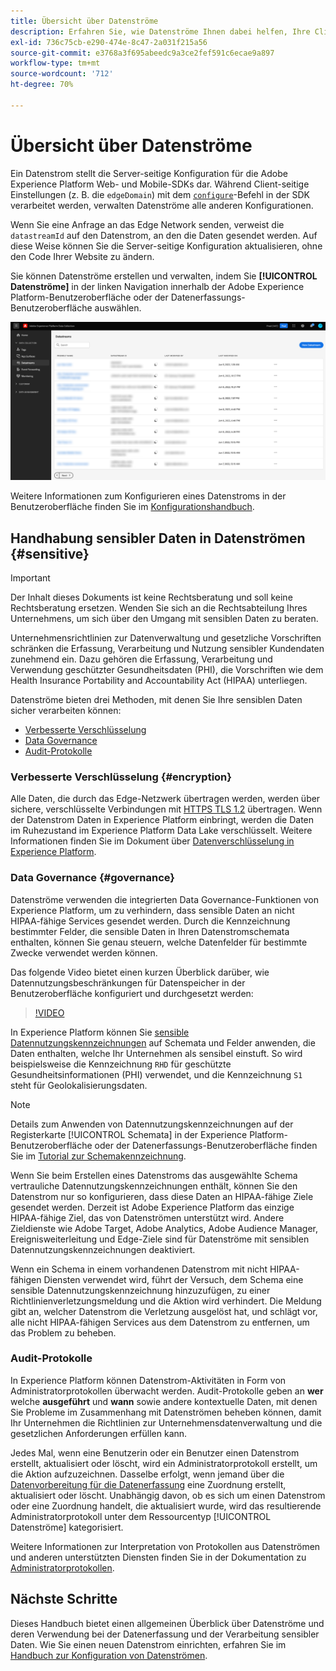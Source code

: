 ```yaml
---
title: Übersicht über Datenströme
description: Erfahren Sie, wie Datenströme Ihnen dabei helfen, Ihre Client-seitige Experience Platform SDK-Integration mit Adobe-Produkten und Drittanbieterzielen zu verbinden.
exl-id: 736c75cb-e290-474e-8c47-2a031f215a56
source-git-commit: e3768a3f695abeedc9a3ce2fef591c6ecae9a897
workflow-type: tm+mt
source-wordcount: '712'
ht-degree: 70%

---
```


# Übersicht über Datenströme

Ein Datenstrom stellt die Server-seitige Konfiguration für die Adobe Experience Platform Web- und Mobile-SDKs dar. Während Client-seitige Einstellungen (z. B. die `edgeDomain`) mit dem [`configure`](/help/web-sdk/commands/configure/overview.md)-Befehl in der SDK verarbeitet werden, verwalten Datenströme alle anderen Konfigurationen.

Wenn Sie eine Anfrage an das Edge Network senden, verweist die `datastreamId` auf den Datenstrom, an den die Daten gesendet werden. Auf diese Weise können Sie die Server-seitige Konfiguration aktualisieren, ohne den Code Ihrer Website zu ändern.

Sie können Datenströme erstellen und verwalten, indem Sie **[!UICONTROL Datenströme]** in der linken Navigation innerhalb der Adobe Experience Platform-Benutzeroberfläche oder der Datenerfassungs-Benutzeroberfläche auswählen.

![Registerkarte „Datenströme“ in der Benutzeroberfläche](assets/overview/datastreams-tab.png)

Weitere Informationen zum Konfigurieren eines Datenstroms in der Benutzeroberfläche finden Sie im [Konfigurationshandbuch](./configure.md).

## Handhabung sensibler Daten in Datenströmen {#sensitive}

>[!IMPORTANT]
>
>Der Inhalt dieses Dokuments ist keine Rechtsberatung und soll keine Rechtsberatung ersetzen. Wenden Sie sich an die Rechtsabteilung Ihres Unternehmens, um sich über den Umgang mit sensiblen Daten zu beraten.

Unternehmensrichtlinien zur Datenverwaltung und gesetzliche Vorschriften schränken die Erfassung, Verarbeitung und Nutzung sensibler Kundendaten zunehmend ein. Dazu gehören die Erfassung, Verarbeitung und Verwendung geschützter Gesundheitsdaten (PHI), die Vorschriften wie dem Health Insurance Portability and Accountability Act (HIPAA) unterliegen.

Datenströme bieten drei Methoden, mit denen Sie Ihre sensiblen Daten sicher verarbeiten können:

* [Verbesserte Verschlüsselung](#encryption)
* [Data Governance](#governance)
* [Audit-Protokolle](#audit-logs)

### Verbesserte Verschlüsselung {#encryption}

Alle Daten, die durch das Edge-Netzwerk übertragen werden, werden über sichere, verschlüsselte Verbindungen mit [HTTPS TLS 1.2](https://datatracker.ietf.org/doc/html/rfc5246) übertragen. Wenn der Datenstrom Daten in Experience Platform einbringt, werden die Daten im Ruhezustand im Experience Platform Data Lake verschlüsselt. Weitere Informationen finden Sie im Dokument über [Datenverschlüsselung in Experience Platform](../landing/governance-privacy-security/encryption.md).

### Data Governance {#governance}

Datenströme verwenden die integrierten Data Governance-Funktionen von Experience Platform, um zu verhindern, dass sensible Daten an nicht HIPAA-fähige Services gesendet werden. Durch die Kennzeichnung bestimmter Felder, die sensible Daten in Ihren Datenstromschemata enthalten, können Sie genau steuern, welche Datenfelder für bestimmte Zwecke verwendet werden können.

Das folgende Video bietet einen kurzen Überblick darüber, wie Datennutzungsbeschränkungen für Datenspeicher in der Benutzeroberfläche konfiguriert und durchgesetzt werden:

>[!VIDEO](https://video.tv.adobe.com/v/3409588/?quality=12&learn=on&speedcontrol=on)

In Experience Platform können Sie [sensible Datennutzungskennzeichnungen](../data-governance/labels/reference.md#sensitive) auf Schemata und Felder anwenden, die Daten enthalten, welche Ihr Unternehmen als sensibel einstuft. So wird beispielsweise die Kennzeichnung `RHD` für geschützte Gesundheitsinformationen (PHI) verwendet, und die Kennzeichnung `S1` steht für Geolokalisierungsdaten.

>[!NOTE]
>
>Details zum Anwenden von Datennutzungskennzeichnungen auf der Registerkarte [!UICONTROL Schemata] in der Experience Platform-Benutzeroberfläche oder der Datenerfassungs-Benutzeroberfläche finden Sie im [Tutorial zur Schemakennzeichnung](../xdm/tutorials/labels.md).

Wenn Sie beim Erstellen eines Datenstroms das ausgewählte Schema vertrauliche Datennutzungskennzeichnungen enthält, können Sie den Datenstrom nur so konfigurieren, dass diese Daten an HIPAA-fähige Ziele gesendet werden. Derzeit ist Adobe Experience Platform das einzige HIPAA-fähige Ziel, das von Datenströmen unterstützt wird. Andere Zieldienste wie Adobe Target, Adobe Analytics, Adobe Audience Manager, Ereignisweiterleitung und Edge-Ziele sind für Datenströme mit sensiblen Datennutzungskennzeichnungen deaktiviert.

Wenn ein Schema in einem vorhandenen Datenstrom mit nicht HIPAA-fähigen Diensten verwendet wird, führt der Versuch, dem Schema eine sensible Datennutzungskennzeichnung hinzuzufügen, zu einer Richtlinienverletzungsmeldung und die Aktion wird verhindert. Die Meldung gibt an, welcher Datenstrom die Verletzung ausgelöst hat, und schlägt vor, alle nicht HIPAA-fähigen Services aus dem Datenstrom zu entfernen, um das Problem zu beheben.

### Audit-Protokolle

In Experience Platform können Datenstrom-Aktivitäten in Form von Administratorprotokollen überwacht werden. Audit-Protokolle geben an **wer** welche **ausgeführt** und **wann** sowie andere kontextuelle Daten, mit denen Sie Probleme im Zusammenhang mit Datenströmen beheben können, damit Ihr Unternehmen die Richtlinien zur Unternehmensdatenverwaltung und die gesetzlichen Anforderungen erfüllen kann.

Jedes Mal, wenn eine Benutzerin oder ein Benutzer einen Datenstrom erstellt, aktualisiert oder löscht, wird ein Administratorprotokoll erstellt, um die Aktion aufzuzeichnen. Dasselbe erfolgt, wenn jemand über die [Datenvorbereitung für die Datenerfassung](./data-prep.md) eine Zuordnung erstellt, aktualisiert oder löscht. Unabhängig davon, ob es sich um einen Datenstrom oder eine Zuordnung handelt, die aktualisiert wurde, wird das resultierende Administratorprotokoll unter dem Ressourcentyp [!UICONTROL Datenströme] kategorisiert.

Weitere Informationen zur Interpretation von Protokollen aus Datenströmen und anderen unterstützten Diensten finden Sie in der Dokumentation zu [Administratorprotokollen](../landing/governance-privacy-security/audit-logs/overview.md).

## Nächste Schritte

Dieses Handbuch bietet einen allgemeinen Überblick über Datenströme und deren Verwendung bei der Datenerfassung und der Verarbeitung sensibler Daten. Wie Sie einen neuen Datenstrom einrichten, erfahren Sie im [Handbuch zur Konfiguration von Datenströmen](./configure.md).
